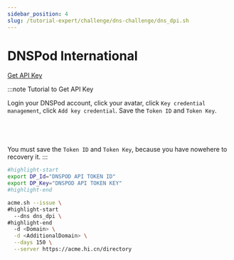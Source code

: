 ```yaml
---
sidebar_position: 4
slug: /tutorial-expert/challenge/dns-challenge/dns_dpi.sh
---
```


# DNSPod International

<p><a href="https://console.dnspod.com/account/token/token" className="button button--secondary button--lg text--no-decoration">Get API Key</a></p>

:::note Tutorial to Get API Key

Login your DNSPod account, click your avatar, click `Key credential management`, click `Add key credential`.
Save the `Token ID` and `Token Key`.

<p><img srcset="../../../../docs/dnspod-create-api-token-step-1.png 2x"></img></p>
<p><img srcset="../../../../docs/dnspod-create-api-token-step-2.png 2x"></img></p>
<p><img srcset="../../../../docs/dnspod-create-api-token-step-3.png 2x"></img></p>
<p><img srcset="../../../../docs/dnspod-create-api-token-step-4.png 2x"></img></p>

You must save the `Token ID` and `Token Key`, because you have nowehere to recovery it.
:::

```bash
#highlight-start
export DP_Id="DNSPOD API TOKEN ID"
export DP_Key="DNSPOD API TOKEN KEY"
#highlight-end

acme.sh --issue \
#highlight-start
  --dns dns_dpi \
#highlight-end
  -d <Domain> \
  -d <AdditionalDomain> \
  --days 150 \
  --server https://acme.hi.cn/directory
```

